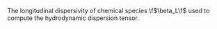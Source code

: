 The longitudinal dispersivity of chemical species \f$\beta_L\f$ used to compute
the hydrodynamic dispersion tensor.
